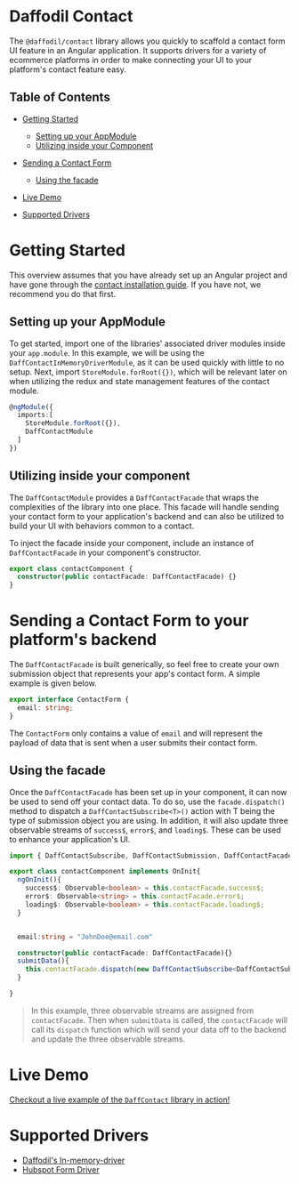 # Daffodil Contact

The `@daffodil/contact` library allows you quickly to scaffold a contact form UI feature in an Angular application. It supports drivers for a variety of ecommerce platforms in order to make connecting your UI to your platform's contact feature easy. <!-- talk about supported platforms -->

## Table of Contents

- [Getting Started](#getting-started)

  - [Setting up your AppModule](#setting-up-your-appmodule)
  - [Utilizing inside your Component](#utilizing-inside-your-component)

- [Sending a Contact Form](#sending-a-contact-form-to-your-platform's-backend)

  - [Using the facade](#using-the-facade)

- [Live Demo](#live-demo)

- [Supported Drivers](#supported-drivers)

# Getting Started

This overview assumes that you have already set up an Angular project and have gone through the [contact installation guide](./installation.md). If you have not, we recommend you do that first.

## Setting up your AppModule

To get started, import one of the libraries' associated driver modules inside your `app.module`. In this example, we will be using the `DaffContactInMemoryDriverModule`, as it can be used quickly with little to no setup. Next, import `StoreModule.forRoot({})`, which will be relevant later on when utilizing the redux and state management features of the contact module.

```typescript
@ngModule({
  imports:[
    StoreModule.forRoot({}),
    DaffContactModule
  ]
})
```

## Utilizing inside your component

The `DaffContactModule` provides a `DaffContactFacade` that wraps the complexities of the library into one place. This facade will handle sending your contact form to your application's backend and can also be utilized to build your UI with behaviors common to a contact.

To inject the facade inside your component, include an instance of `DaffContactFacade` in your component's constructor.

```typescript
export class contactComponent {
  constructor(public contactFacade: DaffContactFacade) {}
}
```

# Sending a Contact Form to your platform's backend

The `DaffContactFacade` is built generically, so feel free to create your own submission object that represents your app's contact form. A simple example is given below.

```typescript
export interface ContactForm {
  email: string;
}
```

The `ContactForm` only contains a value of `email` and will represent the payload of data that is sent when a user submits their contact form.

## Using the facade

Once the `DaffContactFacade` has been set up in your component, it can now be used to send off your contact data. To do so, use the `facade.dispatch()` method to dispatch a `DaffContactSubscribe<T>()` action with T being the type of submission object you are using. In addition, it will also update three observable streams of `success$`, `error$`, and `loading$`. These can be used to enhance your application's UI.

```typescript
import { DaffContactSubscribe, DaffContactSubmission, DaffContactFacade } from '@daffodil/contact';

export class contactComponent implements OnInit{
  ngOnInit(){
    success$: Observable<boolean> = this.contactFacade.success$;
    error$: Observable<string> = this.contactFacade.error$;
    loading$: Observable<boolean> = this.contactFacade.loading$;
  }


  email:string = "JohnDoe@email.com"

  constructor(public contactFacade: DaffContactFacade){}
  submitData(){
    this.contactFacade.dispatch(new DaffContactSubscribe<DaffContactSubmission>(this.email));
  }

}
```

> In this example, three observable streams are assigned from `contactFacade`. Then when `submitData` is called, the `contactFacade` will call its `dispatch` function which will send your data off to the backend and update the three observable streams.

# Live Demo

[Checkout a live example of the `DaffContact` library in action!]()

# Supported Drivers
- [Daffodil's In-memory-driver](./drivers/in-memory-driver.md)
- [Hubspot Form Driver](./drivers/hubspot-forms-driver.md)